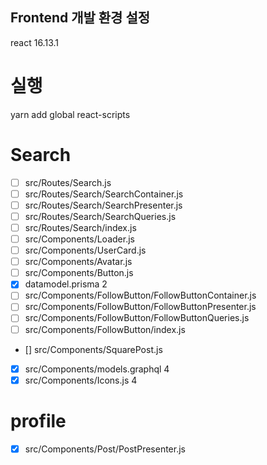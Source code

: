 ﻿## Frontend 개발 환경 설정

react 16.13.1

# 실행

yarn add global react-scripts

# Search
- [ ] src/Routes/Search.js
- [ ] src/Routes/Search/SearchContainer.js
- [ ] src/Routes/Search/SearchPresenter.js
- [ ] src/Routes/Search/SearchQueries.js
- [ ] src/Routes/Search/index.js
- [ ] src/Components/Loader.js
- [ ] src/Components/UserCard.js 
- [ ] src/Components/Avatar.js
- [ ] src/Components/Button.js
- [x] datamodel.prisma 2
- [ ] src/Components/FollowButton/FollowButtonContainer.js 
- [ ] src/Components/FollowButton/FollowButtonPresenter.js
- [ ] src/Components/FollowButton/FollowButtonQueries.js
- [ ] src/Components/FollowButton/index.js
- [] src/Components/SquarePost.js
- [x] src/Components/models.graphql 4
- [x] src/Components/Icons.js 4

# profile
- [x] src/Components/Post/PostPresenter.js